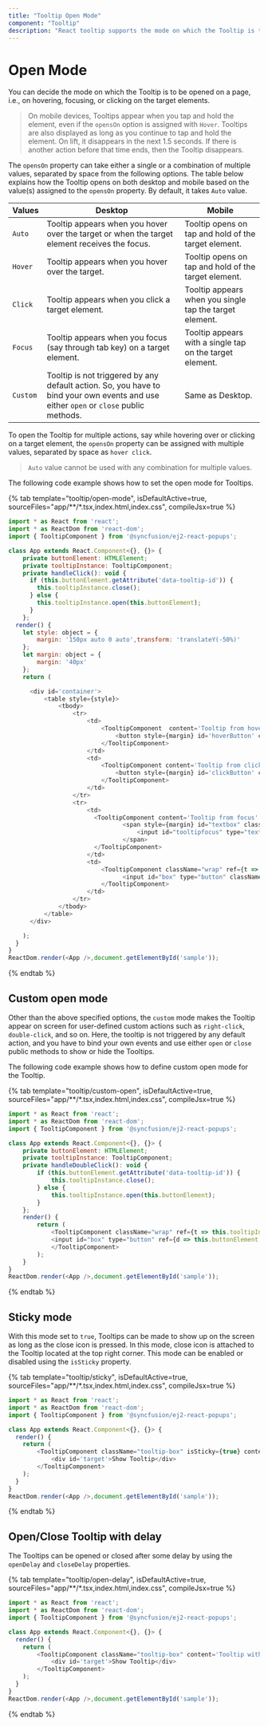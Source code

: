 ```yaml
---
title: "Tooltip Open Mode"
component: "Tooltip"
description: "React tooltip supports the mode on which the Tooltip is to be opened on a page, i.e., on hovering, focusing, or clicking on the target elements."
---
```


# Open Mode

You can decide the mode on which the Tooltip is to be opened on a page, i.e., on hovering, focusing, or clicking on the target elements.

> On mobile devices, Tooltips appear when you tap and hold the element, even if the `opensOn` option is assigned with `Hover`.
> Tooltips are also displayed as long as you continue to tap and hold the element. On lift, it  disappears in the next 1.5 seconds.
> If there is another action before that time ends, then the Tooltip disappears.

The `opensOn` property can take either a single or a combination of multiple values, separated by space from the following options.
 The table  below explains how the Tooltip opens on both desktop and mobile based on the value(s) assigned to the `opensOn` property.
  By default, it takes `Auto` value.

| Values | Desktop | Mobile |
| ------------- | ------------- | ------------- |
| `Auto` | Tooltip appears when you hover over the target or when the target element receives the focus. | Tooltip opens on tap and hold of the target element. |
| `Hover` | Tooltip appears when you hover over the target. | Tooltip opens on tap and hold of the target element. |
| `Click` | Tooltip appears when you click a target element. | Tooltip appears when you single tap the target element. |
| `Focus` | Tooltip appears when you focus (say through tab key) on a target element. | Tooltip appears with a single tap on the target element. |
| `Custom` | Tooltip is not triggered by any default action. So, you have to bind your own events and use either `open` or `close` public methods. | Same as Desktop. |

To open the Tooltip for multiple actions, say while hovering over or clicking on a target element, the `opensOn` property can be assigned
 with multiple values, separated by space as `hover click`.

> `Auto` value cannot be used with any combination for multiple values.

The following code example shows how to set the open mode for Tooltips.

{% tab template="tooltip/open-mode", isDefaultActive=true, sourceFiles="app/**/*.tsx,index.html,index.css", compileJsx=true %}

```javascript
import * as React from 'react';
import * as ReactDom from 'react-dom';
import { TooltipComponent } from '@syncfusion/ej2-react-popups';

class App extends React.Component<{}, {}> {
    private buttonElement: HTMLElement;
    private tooltipInstance: TooltipComponent;
    private handleClick(): void {
      if (this.buttonElement.getAttribute('data-tooltip-id')) {
        this.tooltipInstance.close();
      } else {
        this.tooltipInstance.open(this.buttonElement);
      }
    };
  render() {
    let style: object = {
        margin: '150px auto 0 auto',transform: 'translateY(-50%)'
    };
    let margin: object = {
        margin: '40px'
    };
    return (

      <div id='container'>
          <table style={style}>
              <tbody>
                  <tr>
                      <td>
                          <TooltipComponent  content='Tooltip from hover' opensOn='Hover' target='#hoverButton'>
                              <button style={margin} id='hoverButton' className="e-btn blocks">Hover Me !(Default)</button>
                          </TooltipComponent>
                      </td>
                      <td>
                          <TooltipComponent content='Tooltip from click' opensOn='Click' target='#clickButton'>
                              <button style={margin} id='clickButton' className="e-btn blocks">Click Me !</button>
                          </TooltipComponent>
                      </td>
                  </tr>
                  <tr>
                      <td>
                        <TooltipComponent content='Tooltip from focus' opensOn='Focus' target='#tooltipfocus'>
                                <span style={margin} id="textbox" className="e-float-input blocks">
                                    <input id="tooltipfocus" type="text" placeholder="Focus and blur" />
                                </span>
                        </TooltipComponent>
                      </td>
                      <td>
                          <TooltipComponent className="wrap" ref={t => this.tooltipInstance = t} opensOn='custom' content='Tooltip from custom mode'>
                                <input id="box" type="button" className="e-btn" ref={d => this.buttonElement = d} onClick={this.handleClick.bind(this)} value="Click to open tooltip manually" />
                          </TooltipComponent>
                      </td>
                  </tr>
              </tbody>
          </table>
      </div>

    );
  }
}
ReactDom.render(<App />,document.getElementById('sample'));
```

{% endtab %}

## Custom open mode

Other than the above specified options, the `custom` mode makes the Tooltip appear on screen for user-defined custom actions such as
 `right-click`, `double-click`, and so on. Here, the tooltip is not triggered by any default action, and you have to bind your own events
  and use either `open` or `close` public methods to show or hide the Tooltips.

The following code example shows how to define custom open mode for the Tooltip.

{% tab template="tooltip/custom-open", isDefaultActive=true, sourceFiles="app/**/*.tsx,index.html,index.css", compileJsx=true %}

```javascript
import * as React from 'react';
import * as ReactDom from 'react-dom';
import { TooltipComponent } from '@syncfusion/ej2-react-popups';

class App extends React.Component<{}, {}> {
    private buttonElement: HTMLElement;
    private tooltipInstance: TooltipComponent;
    private handleDoubleClick(): void {
        if (this.buttonElement.getAttribute('data-tooltip-id')) {
            this.tooltipInstance.close();
        } else {
            this.tooltipInstance.open(this.buttonElement);
        }
    };
    render() {
        return (
            <TooltipComponent className="wrap" ref={t => this.tooltipInstance = t} opensOn='custom' content='Tooltip from custom mode'>
            <input id="box" type="button" ref={d => this.buttonElement = d} onDoubleClick={this.handleDoubleClick.bind(this)} value="Double click to open tooltip" />
            </TooltipComponent>
        );
    }
}
ReactDom.render(<App />,document.getElementById('sample'));
```

{% endtab %}

## Sticky mode

With this mode set to `true`, Tooltips can be made to show up on the screen as long as the close icon is pressed. In this mode, close
 icon is attached to the Tooltip located at the top right corner. This mode can be enabled or disabled using the `isSticky` property.

{% tab template="tooltip/sticky", isDefaultActive=true, sourceFiles="app/**/*.tsx,index.html,index.css", compileJsx=true %}

```javascript
import * as React from 'react';
import * as ReactDom from 'react-dom';
import { TooltipComponent } from '@syncfusion/ej2-react-popups';

class App extends React.Component<{}, {}> {
  render() {
    return (
        <TooltipComponent className="tooltip-box" isSticky={true} content='Click close icon to close me'>
            <div id='target'>Show Tooltip</div>
        </TooltipComponent>
    );
  }
}
ReactDom.render(<App />,document.getElementById('sample'));

```

{% endtab %}

## Open/Close Tooltip with delay

The Tooltips can be opened or closed after some delay by using the `openDelay` and `closeDelay` properties.

{% tab template="tooltip/open-delay", isDefaultActive=true, sourceFiles="app/**/*.tsx,index.html,index.css", compileJsx=true %}

```javascript
import * as React from 'react';
import * as ReactDom from 'react-dom';
import { TooltipComponent } from '@syncfusion/ej2-react-popups';

class App extends React.Component<{}, {}> {
  render() {
    return (
        <TooltipComponent className="tooltip-box" content='Tooltip with delay' openDelay={1000} closeDelay={1000}>
            <div id='target'>Show Tooltip</div>
        </TooltipComponent>
    );
  }
}
ReactDom.render(<App />,document.getElementById('sample'));

```

{% endtab %}
